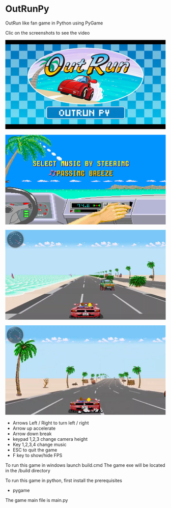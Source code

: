 # OutRunPy
OutRun like fan game in Python using PyGame

Clic on the screenshots to see the video

[![OutRunPy](readme.rsc/OutrunPy1.png)](https://youtu.be/MiTwuNz_2QQ)

[![OutRunPy](readme.rsc/OutrunPy2.png)](https://youtu.be/MiTwuNz_2QQ)

[![OutRunPy](readme.rsc/OutrunPy3.png)](https://youtu.be/MiTwuNz_2QQ)

[![OutRunPy](readme.rsc/OutrunPy4.png)](https://youtu.be/MiTwuNz_2QQ)

- Arrows Left / Right to turn left / right
- Arrow up accelerate
- Arrow down break
- keypad 1,2,3 change camera height
- Key 1,2,3,4 change music
- ESC to quit the game
- F key to show/hide FPS

To run this game in windows launch build.cmd
The game exe will be located in the /build directory

To run this game in python, first install the prerequisites
- pygame

The game main file is main.py



